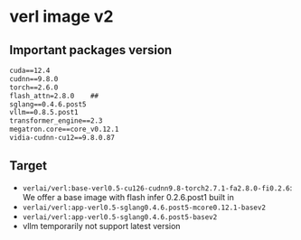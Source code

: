 # verl image v2

## Important packages version

```txt
cuda==12.4
cudnn==9.8.0
torch==2.6.0
flash_attn=2.8.0    ##
sglang==0.4.6.post5
vllm==0.8.5.post1
transformer_engine==2.3
megatron.core==core_v0.12.1
vidia-cudnn-cu12==9.8.0.87
```

## Target

- `verlai/verl:base-verl0.5-cu126-cudnn9.8-torch2.7.1-fa2.8.0-fi0.2.6`: We offer a base image with flash infer 0.2.6.post1 built in
- `verlai/verl:app-verl0.5-sglang0.4.6.post5-mcore0.12.1-basev2`
- `verlai/verl:app-verl0.5-sglang0.4.6.post5-basev2`
- vllm temporarily not support latest version